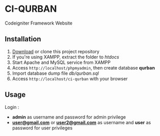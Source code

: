 # CI-QURBAN

Codeigniter Framework Website

## Installation

1. [Download](https://github.com/Falskim/ci-qurban/archive/master.zip) or clone this project repository
2. If you're using XAMPP, extract the folder to *htdocs*
3. Start Apache and MySQL service from XAMPP
4. Access ```http://localhost/phpmyadmin```, then create database **qurban**
5. Import database dump file *db/qurban.sql*
6. Access ```http://localhost/ci-qurban``` with your browser

## Usage

Login :
- **admin** as username and password for admin privilege
- **user@gmail.com** or **user2@gmail.com** as username and **user** as password for user privileges 